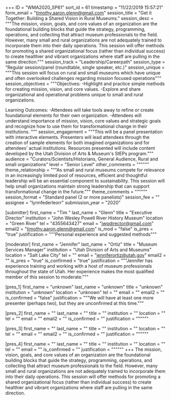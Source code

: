 +++
ID = "WMA2020_SP61"
sort_id = 61
timestamp = "11/22/2019 15:57:21"
form_email = "timothy.aaron.glenn@gmail.com"
session_title = "Get it Together: Building a Shared Vision in Rural Museums."
session_desc = """The mission, vision, goals, and core values of an organization are the foundational building blocks that guide the strategy, programming, operations, and collecting that attract museum professionals to the field. However, many small and rural organizations are not adequately trained to incorporate them into their daily operations. This session will offer methods for promoting a shared organizational focus (rather than individual success) to create healthier and vibrant organizations where staff are pulling in the same direction."""
session_track = "Leadership/Careerpath"
session_type = "Regular session/panel (roundtable, single speaker, etc.)"
session_unique = """This session will focus on rural and small museums which have unique and often overlooked challenges regarding mission focused operations"""
session_objectives = """Objectives:
-Highlight and practice simple methods for creating mission, vision, and core values.
-Explore and share organizational and operational problems unique to small and rural organizations.

Learning Outcomes:
-Attendees will take tools away to refine or create foundational elements for their own organization.
-Attendees will understand importance of mission, vision, core values and strategic goals and recognize how to use them for transformational change in their institutions.
"""
session_engagement = """This will be a panel presentation with interactive elements. Presenters will lead attendees through the creation of sample elements for both imagined organizations and for attendees’ actual institutions. Resources presented will include content developed by the Utah Division of Arts & Museum's StEPs program."""
audience = "Curators/Scientists/Historians, General Audience, Rural and small organizations"
level = "Senior Level"
other_comments = """"""
theme_relationship = """As small and rural museums compete for relevance in an increasingly limited pool of resources, efficient and thoughtful leadership will be an essential component to sustainability. This session will help small organizations maintain strong leadership that can support transformational change in the future."""
theme_comments = """"""
session_format = "Standard panel (2 or more panelists)"
session_fee = ""
assignee = "lynnfederleorr"
submission_year = "2020"

[submitter]
first_name = "Tim "
last_name = "Glenn"
title = "Executive Director"
institution = "John Wesley Powell River History Museum"
location = "Green River"
tel = "4355643427"
email = "jwpdirector@gmail.com"
email2 = "timothy.aaron.glenn@gmail.com"
is_mod = "false"
is_pres = "true"
justification = """Personal experience and suggested methods"""

[moderator]
first_name = "Jennifer"
last_name = "Ortiz"
title = "Museum Services Manager"
institution = "Utah Division of Arts and Museums"
location = "Salt Lake City"
tel = ""
email = "jenniferortiz@utah.gov"
email2 = ""
is_pres = "true"
is_confirmed = "true"
justification = """Jennifer has experience training and working with a host of museum professionals throughout the state of Utah. Her experience makes the most qualified member of this session to moderate."""

[pres_1]
first_name = "unknown"
last_name = "unknown"
title = "unknown"
institution = "unknown"
location = "unknown"
tel = ""
email = ""
email2 = ""
is_confirmed = "false"
justification = """We will have at least one more presenter (perhaps two), but they are unconfirmed at this time."""

[pres_2]
first_name = ""
last_name = ""
title = ""
institution = ""
location = ""
tel = ""
email = ""
email2 = ""
is_confirmed = ""
justification = """"""

[pres_3]
first_name = ""
last_name = ""
title = ""
institution = ""
location = ""
tel = ""
email = ""
email2 = ""
is_confirmed = ""
justification = """"""

[pres_4]
first_name = ""
last_name = ""
title = ""
institution = ""
location = ""
tel = ""
email = ""
is_confirmed = ""
justification = """"""
+++
The mission, vision, goals, and core values of an organization are the foundational building blocks that guide the strategy, programming, operations, and collecting that attract museum professionals to the field. However, many small and rural organizations are not adequately trained to incorporate them into their daily operations. This session will offer methods for promoting a shared organizational focus (rather than individual success) to create healthier and vibrant organizations where staff are pulling in the same direction.